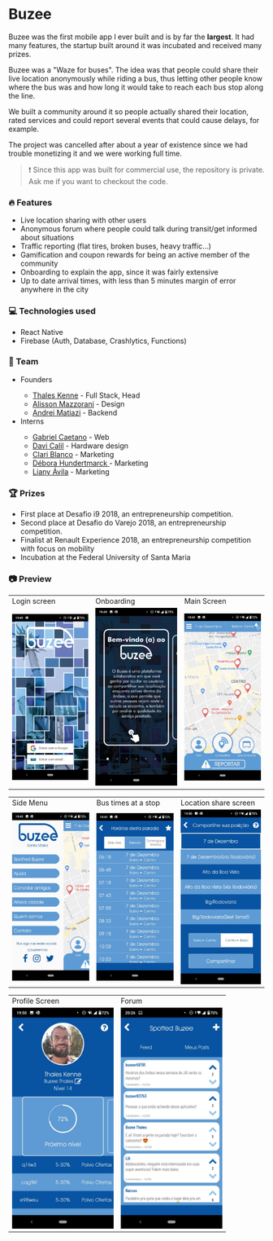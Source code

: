 # Buzee

Buzee was the first mobile app I ever built and is by far the <b>largest</b>. It had many features, the startup built around it was incubated and received many prizes.

Buzee was a "Waze for buses". The idea was that people could share their live location anonymously while riding a bus, thus letting other people know where the bus was and how long it would take to reach each bus stop along the line.

We built a community around it so people actually shared their location, rated services and could report several events that could cause delays, for example.

The project was cancelled after about a year of existence since we had trouble monetizing it and we were working full time.

> :exclamation: Since this app was built for commercial use, the repository is private. Ask me if you want to checkout the code.

### :fire: Features

- Live location sharing with other users
- Anonymous forum where people could talk during transit/get informed about situations
- Traffic reporting (flat tires, broken buses, heavy traffic...)
- Gamification and coupon rewards for being an active member of the community
- Onboarding to explain the app, since it was fairly extensive
- Up to date arrival times, with less than 5 minutes margin of error anywhere in the city

### :computer: Technologies used

- React Native
- Firebase (Auth, Database, Crashlytics, Functions)

### :busts_in_silhouette: Team

<ul>
  <li>Founders</li>
  <ul>
    <li> <a href='https://linkedin.com/in/thaleskenne'>Thales Kenne</a> - Full Stack, Head </li>
    <li><a href='https://linkedin.com/in/almazzorani'>Alisson Mazzorani</a> - Design </li>
    <li><a href='https://linkedin.com/in/andreimatiazi/'>Andrei Matiazi</a> - Backend </li>
  </ul>
  <li>Interns</li>
  <ul>
    <li><a href='https://linkedin.com/in/gvcaetano/'>Gabriel Caetano</a> - Web </li> 
    <li><a href='https://linkedin.com/in/davi-calil-17554111b/'>Davi Calil</a> - Hardware design </li> 
    <li><a href='https://linkedin.com/in/clariblanco/'>Clari Blanco</a> - Marketing </li> 
    <li><a href='https://linkedin.com/in/déborahundertmarck/'>Débora Hundertmarck </a> - Marketing </li> 
    <li><a href='https://linkedin.com/in/liany-avila-a9b4bb140/'>Liany Ávila</a> - Marketing </li> 
  </ul>

</ul>

### :trophy: Prizes

- First place at Desafio i9 2018, an entrepreneurship competition.
- Second place at Desafio do Varejo 2018, an entrepreneurship competition.
- Finalist at Renault Experience 2018, an entrepreneurship competition with focus on mobility
- Incubation at the Federal University of Santa Maria

### :camera: Preview

<table>
  <tr>
    <td>Login screen</td>
     <td>Onboarding</td>
     <td>Main Screen</td>
  </tr>
  <tr>
    <td><img src='./assets/Login.jpeg' width=200></td>
    <td><img src='./assets/Onboarding.jpeg' width=200></td>
    <td><img src='./assets/MainScreen.jpeg' width=200></td>
  </tr>
</table>

<table>
  <tr>
    <td>Side Menu</td>
     <td>Bus times at a stop</td>
     <td>Location share screen</td>
  </tr>
  <tr>
    <td><img src='./assets/SideMenu.jpeg' width=200></td>
    <td><img src='./assets/BusTime.jpeg' width=200></td>
    <td><img src='./assets/LocationShare.jpeg' width=200></td>
  </tr>
</table>

<table>
  <tr>
    <td>Profile Screen</td>
    <td>Forum</td>
  </tr>
  <tr>
    <td><img src='./assets/Profile.jpeg' width=200></td>
    <td><img src='./assets/SpottedBuzee.jpeg' width=200></td>
  </tr>
</table>
